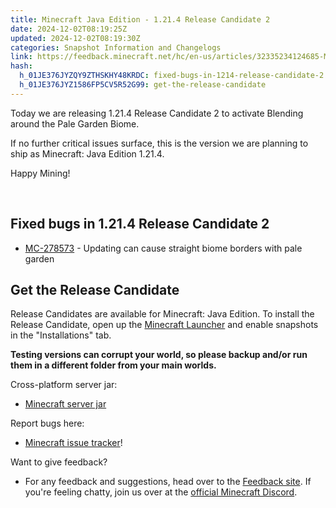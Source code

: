 ```yaml
---
title: Minecraft Java Edition - 1.21.4 Release Candidate 2
date: 2024-12-02T08:19:25Z
updated: 2024-12-02T08:19:30Z
categories: Snapshot Information and Changelogs
link: https://feedback.minecraft.net/hc/en-us/articles/32335234124685-Minecraft-Java-Edition-1-21-4-Release-Candidate-2
hash:
  h_01JE376JYZQY9ZTHSKHY48KRDC: fixed-bugs-in-1214-release-candidate-2
  h_01JE376JYZ1586FP5CV5R52G99: get-the-release-candidate
---
```


Today we are releasing 1.21.4 Release Candidate 2 to activate Blending around the Pale Garden Biome.

If no further critical issues surface, this is the version we are planning to ship as Minecraft: Java Edition 1.21.4.

Happy Mining!

 

## Fixed bugs in 1.21.4 Release Candidate 2

- [MC-278573](https://bugs.mojang.com/browse/MC-278573) - Updating can cause straight biome borders with pale garden

## Get the Release Candidate

Release Candidates are available for Minecraft: Java Edition. To install the Release Candidate, open up the [Minecraft Launcher](https://www.minecraft.net/content/minecraft-net/language-masters/download) and enable snapshots in the "Installations" tab.

**Testing versions can corrupt your world, so please backup and/or run them in a different folder from your main worlds.**

Cross-platform server jar:

- [Minecraft server jar](https://piston-data.mojang.com/v1/objects/894027b3be403fc387c289781f9fdaca0cdc1aef/server.jar)

Report bugs here:

- [Minecraft issue tracker](https://bugs.mojang.com/projects/MC/summary)!

Want to give feedback?

- For any feedback and suggestions, head over to the [Feedback site](https://feedback.minecraft.net/). If you're feeling chatty, join us over at the [official Minecraft Discord](https://discordapp.com/invite/minecraft).
